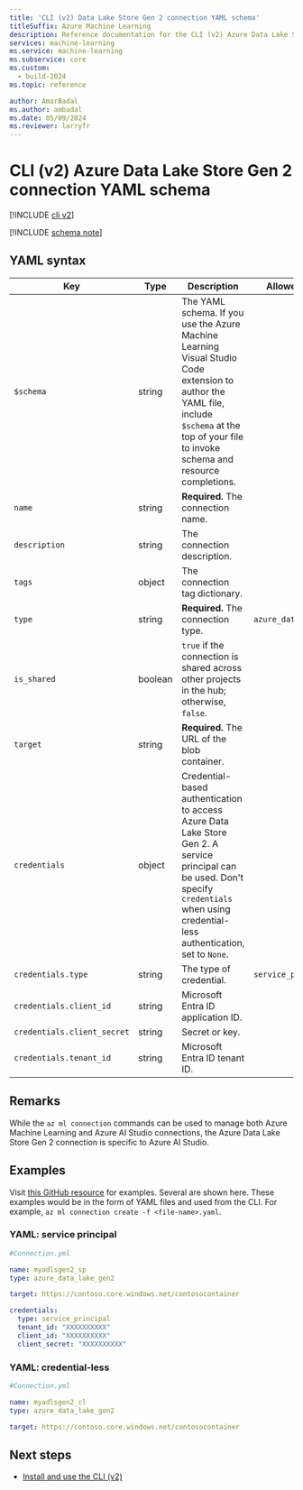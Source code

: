 ```yaml
---
title: 'CLI (v2) Data Lake Store Gen 2 connection YAML schema'
titleSuffix: Azure Machine Learning
description: Reference documentation for the CLI (v2) Azure Data Lake Store Gen 2 connections YAML schema.
services: machine-learning
ms.service: machine-learning
ms.subservice: core
ms.custom:
  - build-2024
ms.topic: reference

author: AmarBadal
ms.author: ambadal
ms.date: 05/09/2024
ms.reviewer: larryfr
---
```


# CLI (v2) Azure Data Lake Store Gen 2 connection YAML schema

[!INCLUDE [cli v2](includes/machine-learning-cli-v2.md)]

[!INCLUDE [schema note](includes/machine-learning-preview-old-json-schema-note.md)]

## YAML syntax

| Key | Type | Description | Allowed values | Default value |
| --- | ---- | ----------- | -------------- | ------------- |
| `$schema` | string | The YAML schema. If you use the Azure Machine Learning Visual Studio Code extension to author the YAML file, include `$schema` at the top of your file to invoke schema and resource completions. | | |
| `name` | string | **Required.** The connection name. | | |
| `description` | string | The connection description. | | |
| `tags` | object | The connection tag dictionary. | | |
| `type` | string | **Required.** The connection type. | `azure_data_lake_gen2` | `azure_data_lake_gen2` |
| `is_shared` | boolean | `true` if the connection is shared across other projects in the hub; otherwise, `false`. | | `true` |
| `target` | string | **Required.** The URL of the blob container. | | |
| `credentials` | object | Credential-based authentication to access Azure Data Lake Store Gen 2. A service principal can be used. Don't specify `credentials` when using credential-less authentication, set to `None`. | | |
| `credentials.type` | string | The type of credential. | `service_principal` | |
| `credentials.client_id` | string | Microsoft Entra ID application ID. | | |
| `credentials.client_secret` | string | Secret or key. | | |
| `credentials.tenant_id` | string | Microsoft Entra ID tenant ID. | | |


## Remarks

While the `az ml connection` commands can be used to manage both Azure Machine Learning and Azure AI Studio connections, the Azure Data Lake Store Gen 2 connection is specific to Azure AI Studio.

## Examples

Visit [this GitHub resource]() for examples. Several are shown here. These examples would be in the form of YAML files and used from the CLI. For example, `az ml connection create -f <file-name>.yaml`. 

### YAML: service principal

```yml
#Connection.yml

name: myadlsgen2_sp
type: azure_data_lake_gen2

target: https://contoso.core.windows.net/contosocontainer

credentials:
  type: service_principal
  tenant_id: "XXXXXXXXXX"
  client_id: "XXXXXXXXXX"
  client_secret: "XXXXXXXXXX"
```

### YAML: credential-less

```yml
#Connection.yml

name: myadlsgen2_cl
type: azure_data_lake_gen2

target: https://contoso.core.windows.net/contosocontainer
```

## Next steps

- [Install and use the CLI (v2)](how-to-configure-cli.md)
